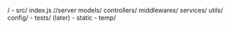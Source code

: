 /
    - src/
        index.js //server
        models/
        controllers/
        middlewares/
        services/
        utils/
        config/
    - tests/ (later)
    - static
    - temp/
